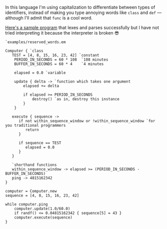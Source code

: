 In this language I'm using capitalization to differentiate between types of identifiers, instead of making you type annoying words like `class` and `def` — although I'll admit that `func` is a cool word.

[Here's a sample program](../examples/reserved_words.em) that lexes and parses successfully but I have not tried interpreting it because the interpreter is broken 😎

```
`examples/reserved_words.em

Computer { `class
   TEST = [4, 8, 15, 16, 23, 42] `constant
	PERIOD_IN_SECONDS = 60 * 108  `108 minutes
	BUFFER_IN_SECONDS = 60 * 4    `4 minutes
	
	elapsed = 0.0 `variable
	
	update { delta -> `function which takes one argument
		elapsed += delta
		
		if elapsed >= PERIOD_IN_SECONDS
			destroy() `as in, destroy this instance
		}
	}

   execute { sequence ->
      if not within_sequence_window or !within_sequence_window `for you traditional programmers
         return
      }
      
      if sequence == TEST
         elapsed = 0.0
      }
   }
   
   `shorthand functions
   within_sequence_window -> elapsed >= (PERIOD_IN_SECONDS - BUFFER_IN_SECONDS)
   ping -> 4815162342
}

computer = Computer.new
sequence = [4, 8, 15, 16, 23, 42]

while computer.ping
	computer.update(1.0/60.0)
	if randf() <= 0.04815162342 { sequence[5] = 43 }
	computer.execute(sequence)
}
```
